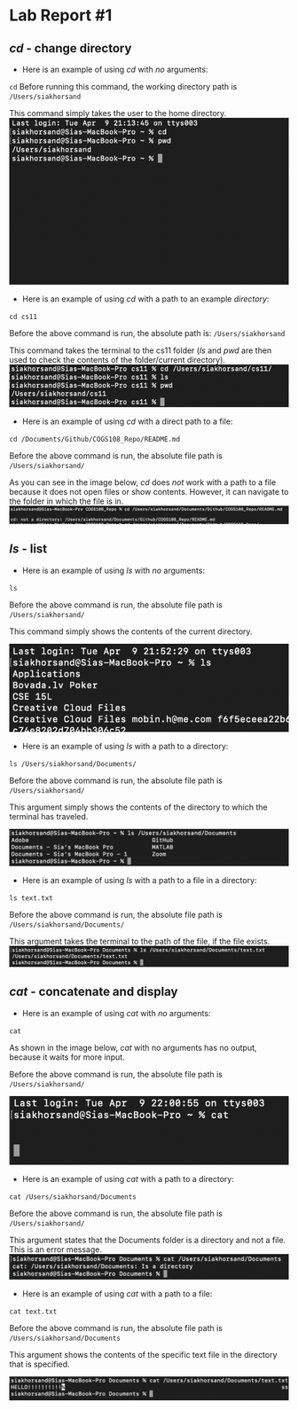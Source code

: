 # Lab Report #1

## *cd* - change directory 


- Here is an example of using *cd* with *no* arguments:
  
`cd`
  Before running this command, the working directory path is 
  `/Users/siakhorsand`
  
  This command simply takes the user to the home directory.
![cd_noArg](cd_noArg.png)

- Here is an example of using *cd* with a path to an example *directory*:

`cd cs11`

Before the above command is run, the absolute path is: 
  `/Users/siakhorsand`

This command takes the terminal to the cs11 folder (*ls* and *pwd* are then used to check the contents of the folder/current directory).
![cd_Direct](cd_Direct.png)

- Here is an example of using *cd* with a direct path to a file:

`cd /Documents/Github/COGS108_Repo/README.md`

Before the above command is run, the absolute file path is 
  `/Users/siakhorsand/`

As you can see in the image below, *cd* does *not* work with a path to a file because it does not open files or show contents. However, it can navigate to the folder in which the file is in. 
![cd_file](cd_file.png)


## *ls* - list

- Here is an example of using *ls* with *no* arguments:

`ls`

Before the above command is run, the absolute file path is 
  `/Users/siakhorsand/`

This command simply shows the contents of the current directory.

![ls_noArg](ls_noArg.png)

- Here is an example of using *ls* with a path to a directory:

`ls /Users/siakhorsand/Documents/`

Before the above command is run, the absolute file path is 
  `/Users/siakhorsand/`

This argument simply shows the contents of the directory to which the terminal has traveled. 

![ls_Direct](ls_Direct.png)

- Here is an example of using *ls* with a path to a file in a directory:

`ls text.txt`

Before the above command is run, the absolute file path is 
  `/Users/siakhorsand/Documents/`

This argument takes the terminal to the path of the file, if the file exists. 
![ls_file](ls_file.png)


## *cat* - concatenate and display 

- Here is an example of using *cat* with *no* arguments:

`cat`

As shown in the image below, *cat* with no arguments has no output, because it waits for more input.

Before the above command is run, the absolute file path is 
  `/Users/siakhorsand/`

![cat_noArg](cat_noArg.png)
- Here is an example of using *cat* with a path to a directory:

`cat /Users/siakhorsand/Documents`

Before the above command is run, the absolute file path is 
  `/Users/siakhorsand/`
  
This argument states that the Documents folder is a directory and not a file. This is an error message. 
![cat_Direct](cat_Direct.png)

- Here is an example of using *cat* with a path to a file:
  
`cat text.txt`

Before the above command is run, the absolute file path is 
  `/Users/siakhorsand/Documents`

This argument shows the contents of the specific text file in the directory that is specified. 

![cat_file](cat_file.png)
